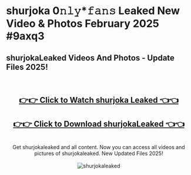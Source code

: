 # shurjoka 0𝚗𝚕𝚢*𝚏𝚊𝚗𝚜 Leaked New Video & Photos February 2025 #9axq3

<h2>shurjokaLeaked Videos And Photos - Update Files 2025!</h2>
<br>
<div align="center">
<h2><a href="https://mediaupload.pro?title=shurjoka&ref=11F" rel="nofollow">👉👉 Click to Watch shurjoka Leaked 👈👈</a></h2>
<h2><a href="https://mediaupload.pro?title=shurjoka&ref=11F" rel="nofollow">👉👉 Click to Download shurjokaLeaked 👈👈</a></h2>
<br>
Get shurjokaleaked and all content. Now you can access all videos and pictures of shurjokaleaked. New Updated Files 2025!
<br>
<br>
<a href="https://mediaupload.pro?title=shurjoka&ref=11F" rel="nofollow" data-target="animated-image.originalLink"><img src="https://i.ibb.co/Gkj2r4b/banner.png" alt="shurjokaleaked" style="max-width: 100%; display: inline-block;" data-target="animated-image.originalImage"></a>
</div>
<br>

